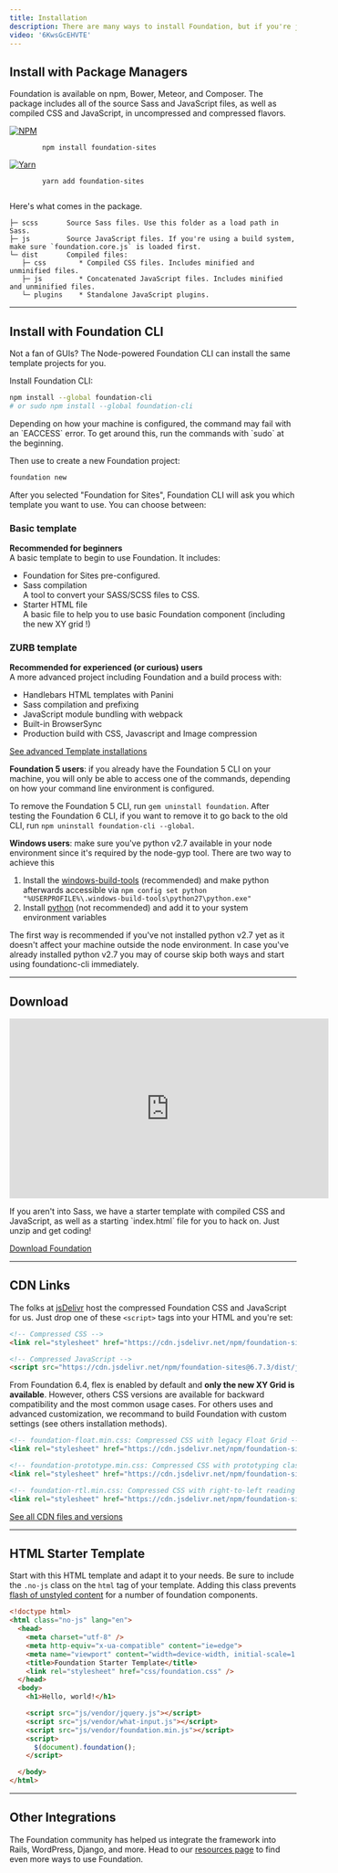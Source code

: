 ```yaml
---
title: Installation
description: There are many ways to install Foundation, but if you're just getting started, we have a few suggestions.
video: '6KwsGcEHVTE'
---
```


## Install with Package Managers

Foundation is available on npm, Bower, Meteor, and Composer. The package includes all of the source Sass and JavaScript files, as well as compiled CSS and JavaScript, in uncompressed and compressed flavors.

<div class="grid-x grid-margin-x">
  <div class="cell small-2 text-right">
    <a href="https://www.npmjs.com/package/foundation-sites">
      <img class="docs-install-vendor-icon" src="{{root}}assets/img/icons/logo-npm.svg" alt="NPM">
    </a>
  </div>
  <div class="cell small-10">
    <div class="docs-code">
      <code class="bash">
        npm install foundation-sites
      </code>
    </div>
  </div>

  <div class="cell small-2 text-right">
    <a href="https://yarnpkg.com/en/package/foundation-sites">
      <img class="docs-install-vendor-icon" src="{{root}}assets/img/icons/logo-yarn.svg" alt="Yarn">
    </a>
  </div>
  <div class="cell small-10">
    <div class="docs-code">
      <code class="bash">
        yarn add foundation-sites
      </code>
    </div>
  </div>

</div>

Here's what comes in the package.

```
├─ scss       Source Sass files. Use this folder as a load path in Sass.
├─ js         Source JavaScript files. If you're using a build system, make sure `foundation.core.js` is loaded first.
└─ dist       Compiled files:
   ├─ css        * Compiled CSS files. Includes minified and unminified files.
   ├─ js         * Concatenated JavaScript files. Includes minified and unminified files.
   └─ plugins    * Standalone JavaScript plugins.
```

---

## Install with Foundation CLI

Not a fan of GUIs? The Node-powered Foundation CLI can install the same template projects for you.

Install Foundation CLI:

```bash
npm install --global foundation-cli
# or sudo npm install --global foundation-cli
```

<div class="callout info">
  Depending on how your machine is configured, the command may fail with an `EACCESS` error. To get around this, run the commands with `sudo` at the beginning.
</div>

Then use to create a new Foundation project:

```bash
foundation new
```

After you selected "Foundation for Sites", Foundation CLI will ask you which template you want to use. You can choose between:

<div class="grid-x grid-margin-x">
  <div class="cell small-6">
    <h3>Basic template</h3>
    <p>
      <b>Recommended for beginners</b><br>
      A basic template to begin to use Foundation. It includes:
      <ul>
        <li>
          Foundation for Sites pre-configured.
        </li>
        <li>
          Sass compilation<br>
          A tool to convert your SASS/SCSS files to CSS.
        </li>
        <li>
          Starter HTML file<br>
          A basic file to help you to use basic Foundation component (including the new XY grid !)
        </li>
      </ul>
    </p>
  </div>

  <div class="cell small-6">
    <h3>ZURB template</h3>
    <p>
      <b>Recommended for experienced (or curious) users</b><br>
      A more advanced project including Foundation and a build process with:
      <ul>
        <li>Handlebars HTML templates with Panini</li>
        <li>Sass compilation and prefixing</li>
        <li>JavaScript module bundling with webpack</li>
        <li>Built-in BrowserSync</li>
        <li>Production build with CSS, Javascript and Image compression</li>
      </ul>
    </p>
  </div>
</div>

<p class="text-center">
  <a href="starter-projects.html" class="button">See advanced Template installations</a>
</p>

<div class="callout info">
  <p><strong>Foundation 5 users</strong>: if you already have the Foundation 5 CLI on your machine, you will only be able to access one of the commands, depending on how your command line environment is configured.</p>

  <p>To remove the Foundation 5 CLI, run <code>gem uninstall foundation</code>. After testing the Foundation 6 CLI, if you want to remove it to go back to the old CLI, run <code>npm uninstall foundation-cli --global</code>.</p>
</div>

<div class="callout info">
  <p><strong>Windows users</strong>: make sure you've python v2.7 available in your node environment since it's required by the node-gyp tool. There are two way to achieve this</p>

  <ol>
    <li>Install the <a href="https://github.com/felixrieseberg/windows-build-tools">windows-build-tools</a> (recommended) and make python afterwards accessible via <code>npm config set python "%USERPROFILE%\.windows-build-tools\python27\python.exe"</code></li>
    <li>Install <a href="https://www.python.org/downloads/">python</a> (not recommended) and add it to your system environment variables</li>
  </ol>

  <p>The first way is recommended if you've not installed python v2.7 yet as it doesn't affect your machine outside the node environment. In case you've already installed python v2.7 you may of course skip both ways and start using foundationc-cli immediately.</p>
</div>

---

## Download

<div class="grid-x grid-margin-x">
  <div class="cell small-6">
    <div class="responsive-embed widescreen mb1">
      <iframe width="560" height="315" src="https://www.youtube.com/embed/lFrpnk0Oo_8" frameborder="0" allowfullscreen></iframe>
      <a id="docs-mobile-video-link" class="docs-mobile-video" target="_blank" href="https://youtu.be/lFrpnk0Oo_8"></a>
    </div>
  </div>

  <div class="cell small-6">
    <p>
      If you aren't into Sass, we have a starter template with compiled CSS and JavaScript, as well as a starting `index.html` file for you to hack on. Just unzip and get coding!
    </p>
    <p class="text-center">
      <a href="https://static.foundationcss.com/sites-css-latest" class="button">Download Foundation</a>
    </p>
  </div>
</div>

---

## CDN Links

The folks at [jsDelivr](https://www.jsdelivr.com) host the compressed Foundation CSS and JavaScript for us. Just drop one of these `<script>` tags into your HTML and you're set:

```html
<!-- Compressed CSS -->
<link rel="stylesheet" href="https://cdn.jsdelivr.net/npm/foundation-sites@6.7.3/dist/css/foundation.min.css" crossorigin="anonymous">

<!-- Compressed JavaScript -->
<script src="https://cdn.jsdelivr.net/npm/foundation-sites@6.7.3/dist/js/foundation.min.js" crossorigin="anonymous"></script>
```

From Foundation 6.4, flex is enabled by default and **only the new XY Grid is available**. However, others CSS versions are available for backward compatibility and the most common usage cases. For others uses and advanced customization, we recommand to build Foundation with custom settings (see others installation methods).

```html
<!-- foundation-float.min.css: Compressed CSS with legacy Float Grid -->
<link rel="stylesheet" href="https://cdn.jsdelivr.net/npm/foundation-sites@6.7.3/dist/css/foundation-float.min.css" crossorigin="anonymous">

<!-- foundation-prototype.min.css: Compressed CSS with prototyping classes -->
<link rel="stylesheet" href="https://cdn.jsdelivr.net/npm/foundation-sites@6.7.3/dist/css/foundation-prototype.min.css" crossorigin="anonymous">

<!-- foundation-rtl.min.css: Compressed CSS with right-to-left reading direction -->
<link rel="stylesheet" href="https://cdn.jsdelivr.net/npm/foundation-sites@6.7.3/dist/css/foundation-rtl.min.css" crossorigin="anonymous">
```

<div class="text-center">
  <a href="https://www.jsdelivr.com/package/npm/foundation-sites?path=dist" class="button" target="_blank">See all CDN files and versions</a>
</div>

---

## HTML Starter Template
Start with this HTML template and adapt it to your needs. Be sure to include the `.no-js` class on the `html` tag of your template.  Adding this class prevents [flash of unstyled content](https://en.wikipedia.org/wiki/Flash_of_unstyled_content) for a number of foundation components.

```html
<!doctype html>
<html class="no-js" lang="en">
  <head>
    <meta charset="utf-8" />
    <meta http-equiv="x-ua-compatible" content="ie=edge">
    <meta name="viewport" content="width=device-width, initial-scale=1.0" />
    <title>Foundation Starter Template</title>
    <link rel="stylesheet" href="css/foundation.css" />
  </head>
  <body>
    <h1>Hello, world!</h1>

    <script src="js/vendor/jquery.js"></script>
    <script src="js/vendor/what-input.js"></script>
    <script src="js/vendor/foundation.min.js"></script>
    <script>
      $(document).foundation();
    </script>

  </body>
</html>

```

---

## Other Integrations

The Foundation community has helped us integrate the framework into Rails, WordPress, Django, and more. Head to our [resources page](https://get.foundation/sites/resources) to find even more ways to use Foundation.
